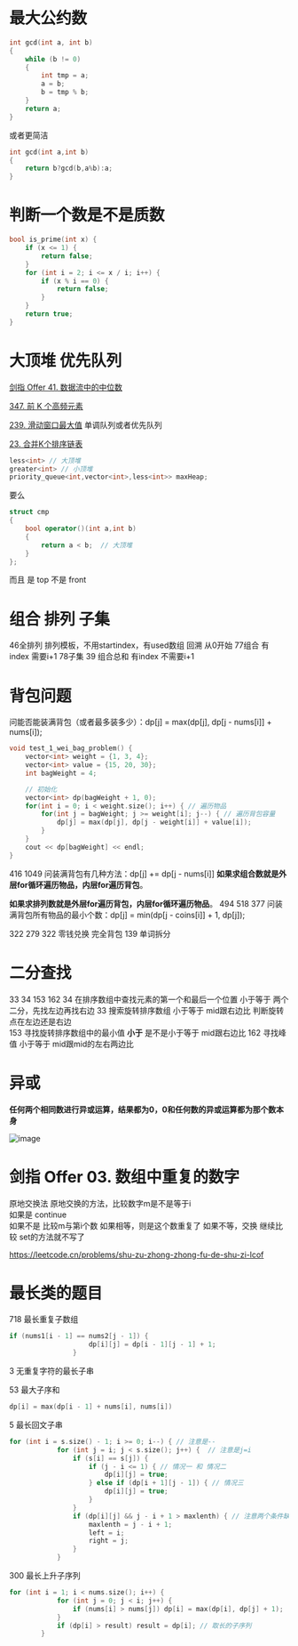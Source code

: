 
# 最大公约数

```cpp
int gcd(int a, int b)
{
    while (b != 0)
    {
        int tmp = a;
        a = b;
        b = tmp % b;
    }
    return a;
}
```

或者更简洁

```cpp
int gcd(int a,int b)
{
    return b?gcd(b,a%b):a;
}
```


# 判断一个数是不是质数

```cpp
bool is_prime(int x) {
    if (x <= 1) {
        return false;
    }
    for (int i = 2; i <= x / i; i++) {
        if (x % i == 0) {
            return false;
        }
    }
    return true;
}
```

# 大顶堆 优先队列

[剑指 Offer 41. 数据流中的中位数](https://leetcode.cn/problems/shu-ju-liu-zhong-de-zhong-wei-shu-lcof)

[347. 前 K 个高频元素](https://leetcode.cn/problems/top-k-frequent-elements)

[239. 滑动窗口最大值](https://leetcode.cn/problems/sliding-window-maximum) 单调队列或者优先队列  

[23. 合并K个排序链表](https://leetcode.cn/problems/merge-k-sorted-lists)



```cpp
less<int> // 大顶堆
greater<int> // 小顶堆 
priority_queue<int,vector<int>,less<int>> maxHeap;
```

要么
```cpp
struct cmp
{
	bool operator()(int a,int b)
	{
		return a < b;  // 大顶堆
	}
};
```

而且 是 top 不是 front

# 组合 排列 子集

46全排列  排列模板，不用startindex，有used数组 回溯 从0开始
77组合 有index 需要i+1
78子集
39 组合总和  有index 不需要i+1
# 背包问题

问能否能装满背包（或者最多装多少）：dp[j] = max(dp[j], dp[j - nums[i]] + nums[i]);

```cpp
void test_1_wei_bag_problem() {
    vector<int> weight = {1, 3, 4};
    vector<int> value = {15, 20, 30};
    int bagWeight = 4;

    // 初始化
    vector<int> dp(bagWeight + 1, 0);
    for(int i = 0; i < weight.size(); i++) { // 遍历物品
        for(int j = bagWeight; j >= weight[i]; j--) { // 遍历背包容量
            dp[j] = max(dp[j], dp[j - weight[i]] + value[i]);
        }
    }
    cout << dp[bagWeight] << endl;
}
```
416 1049
问装满背包有几种方法：dp[j] += dp[j - nums[i]]
**如果求组合数就是外层for循环遍历物品，内层for遍历背包**。

**如果求排列数就是外层for遍历背包，内层for循环遍历物品**。
494 518 377 
问装满背包所有物品的最小个数：dp[j] = min(dp[j - coins[i]] + 1, dp[j]);

322 279
322 零钱兑换 完全背包
139 单词拆分
# 二分查找

33 34 153 162
34  在排序数组中查找元素的第一个和最后一个位置  小于等于 两个二分，先找左边再找右边
33 搜索旋转排序数组 小于等于 mid跟右边比 判断旋转点在左边还是右边  
153 寻找旋转排序数组中的最小值  **小于**  是不是小于等于 mid跟右边比
162 寻找峰值 小于等于 mid跟mid的左右两边比
# 异或


**任何两个相同数进行异或运算，结果都为0，0和任何数的异或运算都为那个数本身**


![image](https://cdn.staticaly.com/gh/andyye1999/picx-images-hosting@master/20230709/image.2e9dh7q308ys.webp)


# 剑指 Offer 03. 数组中重复的数字

原地交换法
原地交换的方法，比较数字m是不是等于i  
如果是 continue  
如果不是 比较m与第i个数 如果相等，则是这个数重复了 如果不等，交换 继续比较 set的方法就不写了

https://leetcode.cn/problems/shu-zu-zhong-zhong-fu-de-shu-zi-lcof

# 最长类的题目

718 最长重复子数组 
```cpp
if (nums1[i - 1] == nums2[j - 1]) {
                    dp[i][j] = dp[i - 1][j - 1] + 1;
                }
```
3 无重复字符的最长子串

53 最大子序和 
```cpp
dp[i] = max(dp[i - 1] + nums[i], nums[i])
```

5 最长回文子串
```cpp
for (int i = s.size() - 1; i >= 0; i--) { // 注意是--
            for (int j = i; j < s.size(); j++) {  // 注意是j=i
                if (s[i] == s[j]) {
                    if (j - i <= 1) { // 情况一 和 情况二
                        dp[i][j] = true;
                    } else if (dp[i + 1][j - 1]) { // 情况三
                        dp[i][j] = true;
                    }
                }
                if (dp[i][j] && j - i + 1 > maxlenth) { // 注意两个条件缺一不可
                    maxlenth = j - i + 1;
                    left = i;
                    right = j;
                }
            }
```

300 最长上升子序列
```cpp
for (int i = 1; i < nums.size(); i++) {
            for (int j = 0; j < i; j++) {
                if (nums[i] > nums[j]) dp[i] = max(dp[i], dp[j] + 1);
            }
            if (dp[i] > result) result = dp[i]; // 取长的子序列
        }
```